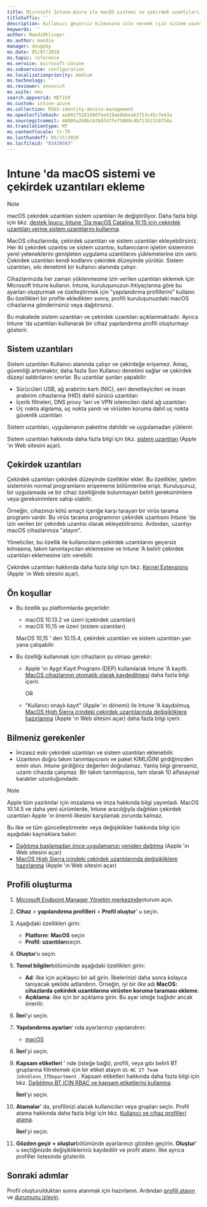 ```yaml
---
title: Microsoft Intune-Azure ile macOS sistemi ve çekirdek uzantıları oluşturma | Microsoft Docs
titleSuffix: ''
description: Kullanıcı geçersiz kılmasına izin vermek için sistem uzantıları veya çekirdek uzantıları yapılandıran bir macOS cihaz profili ekleyin veya oluşturun, takım tanımlayıcısı ekler ve Microsoft Intune bir paket ve takım tanımlayıcısı ekler.
keywords: ''
author: MandiOhlinger
ms.author: mandia
manager: dougeby
ms.date: 05/07/2020
ms.topic: reference
ms.service: microsoft-intune
ms.subservice: configuration
ms.localizationpriority: medium
ms.technology: ''
ms.reviewer: annovich
ms.suite: ems
search.appverid: MET150
ms.custom: intune-azure
ms.collection: M365-identity-device-management
ms.openlocfilehash: ea801f528199dfee419ae8bbea63f53c45c7e43a
ms.sourcegitcommit: 48005a260bcb2b97d7fe75809c4bf1552318f50a
ms.translationtype: MT
ms.contentlocale: tr-TR
ms.lasthandoff: 05/15/2020
ms.locfileid: "83429593"
---
```

# <a name="add-macos-system-and-kernel-extensions-in-intune"></a>Intune 'da macOS sistemi ve çekirdek uzantıları ekleme

> [!NOTE]
> macOS çekirdek uzantıları sistem uzantıları ile değiştiriliyor. Daha fazla bilgi için bkz. [destek İpucu: Intune 'Da macOS Catalina 10,15 için çekirdek uzantıları yerine sistem uzantılarını kullanma](https://techcommunity.microsoft.com/t5/intune-customer-success/support-tip-using-system-extensions-instead-of-kernel-extensions/ba-p/1191413).

MacOS cihazlarında, çekirdek uzantıları ve sistem uzantıları ekleyebilirsiniz. Her iki çekirdek uzantısı ve sistem uzantısı, kullanıcıların işletim sisteminin yerel yeteneklerini genişleten uygulama uzantılarını yüklemelerine izin verir. Çekirdek uzantıları kendi kodlarını çekirdek düzeyinde yürütür. Sistem uzantıları, sıkı denetimli bir kullanıcı alanında çalışır.

Cihazlarınızda her zaman yüklenmesine izin verilen uzantıları eklemek için Microsoft Intune kullanın. Intune, kuruluşunuzun ihtiyaçlarına göre bu ayarları oluşturmak ve özelleştirmek için "yapılandırma profillerini" kullanır. Bu özellikleri bir profile ekledikten sonra, profili kuruluşunuzdaki macOS cihazlarına gönderirsiniz veya dağıtırsınız.

Bu makalede sistem uzantıları ve çekirdek uzantıları açıklanmaktadır. Ayrıca Intune 'da uzantıları kullanarak bir cihaz yapılandırma profili oluşturmayı gösterir.

## <a name="system-extensions"></a>Sistem uzantıları

Sistem uzantıları Kullanıcı alanında çalışır ve çekirdeğe erişemez. Amaç, güvenliği artırmaktır, daha fazla Son Kullanıcı denetimi sağlar ve çekirdek düzeyi saldırılarını sınırlar. Bu uzantılar şunları yapabilir:

- Sürücüleri USB, ağ arabirim kartı (NIC), seri denetleyicileri ve insan arabirim cihazlarına (HID) dahil sürücü uzantıları
- İçerik filtreleri, DNS proxy 'leri ve VPN istemcileri dahil ağ uzantıları
- Uç nokta algılama, uç nokta yanıtı ve virüsten koruma dahil uç nokta güvenlik uzantıları

Sistem uzantıları, uygulamanın paketine dahildir ve uygulamadan yüklenir.

Sistem uzantıları hakkında daha fazla bilgi için bkz. [sistem uzantıları](https://developer.apple.com/documentation/systemextensions) (Apple 'ın Web sitesini açar).

## <a name="kernel-extensions"></a>Çekirdek uzantıları

Çekirdek uzantıları çekirdek düzeyinde özellikler ekler. Bu özellikler, işletim sisteminin normal programların erişememe bölümlerine erişir. Kuruluşunuz, bir uygulamada ve bir cihaz özelliğinde bulunmayan belirli gereksinimlere veya gereksinimlere sahip olabilir.

Örneğin, cihazınızı kötü amaçlı içeriğe karşı tarayan bir virüs tarama programı vardır. Bu virüs tarama programının çekirdek uzantısını Intune 'da izin verilen bir çekirdek uzantısı olarak ekleyebilirsiniz. Ardından, uzantıyı macOS cihazlarınıza "atayın".

Yöneticiler, bu özellik ile kullanıcıların çekirdek uzantılarını geçersiz kılmasına, takım tanımlayıcıları eklemesine ve Intune 'A belirli çekirdek uzantıları eklemesine izin verebilir.

Çekirdek uzantıları hakkında daha fazla bilgi için bkz. [Kernel Extensions](https://developer.apple.com/library/archive/documentation/Darwin/Conceptual/KernelProgramming/Extend/Extend.html) (Apple 'ın Web sitesini açar).

## <a name="prerequisites"></a>Ön koşullar

- Bu özellik şu platformlarda geçerlidir:

  - macOS 10.13.2 ve üzeri (çekirdek uzantıları)
  - macOS 10,15 ve üzeri (sistem uzantıları)

  MacOS 10,15 ' den 10.15.4, çekirdek uzantıları ve sistem uzantıları yan yana çalışabilir.

- Bu özelliği kullanmak için cihazların şu olması gerekir:

  - Apple 'ın Aygıt Kayıt Programı (DEP) kullanılarak Intune 'A kayıtlı. [MacOS cihazlarının otomatik olarak kaydedilmesi](../enrollment/device-enrollment-program-enroll-macos.md) daha fazla bilgi içerir.

    OR

  - "Kullanıcı onaylı kayıt" (Apple 'ın dönemi) ile Intune 'A kaydolmuş. [MacOS High Sierra içindeki çekirdek uzantılarında değişikliklere hazırlanma](https://support.apple.com/en-us/HT208019) (Apple 'ın Web sitesini açar) daha fazla bilgi içerir.

## <a name="what-you-need-to-know"></a>Bilmeniz gerekenler

- İmzasız eski çekirdek uzantıları ve sistem uzantıları eklenebilir.
- Uzantının doğru takım tanımlayıcısını ve paket KIMLIĞINI girdiğinizden emin olun. Intune girdiğiniz değerleri doğrulamaz. Yanlış bilgi girerseniz, uzantı cihazda çalışmaz. Bir takım tanımlayıcısı, tam olarak 10 alfasayısal karakter uzunluğundadır.

> [!NOTE]
> Apple tüm yazılımlar için imzalama ve imza hakkında bilgi yayımladı. MacOS 10.14.5 ve daha yeni sürümlerde, Intune aracılığıyla dağıtılan çekirdek uzantıları Apple 'ın önemli ilkesini karşılamak zorunda kalmaz.
>
> Bu ilke ve tüm güncelleştirmeler veya değişiklikler hakkında bilgi için aşağıdaki kaynaklara bakın:
>
> - [Dağıtıma başlamadan önce uygulamanızı yeniden dağıtma](https://developer.apple.com/documentation/security/notarizing_your_app_before_distribution) (Apple 'ın Web sitesini açar) 
> - [MacOS High Sierra içindeki çekirdek uzantılarında değişikliklere hazırlanma](https://support.apple.com/en-us/HT208019) (Apple 'ın Web sitesini açar)

## <a name="create-the-profile"></a>Profili oluşturma

1. [Microsoft Endpoint Manager Yönetim merkezinde](https://go.microsoft.com/fwlink/?linkid=2109431)oturum açın.
2. **Cihaz**  >  **yapılandırma profilleri**  >  **Profil oluştur**' u seçin.
3. Aşağıdaki özellikleri girin:

    - **Platform**: **MacOS** seçin
    - **Profil**: **uzantıları**seçin.

4. **Oluştur**’u seçin.
5. **Temel bilgiler**bölümünde aşağıdaki özellikleri girin:

    - **Ad**: ilke için açıklayıcı bir ad girin. İlkelerinizi daha sonra kolayca tanıyacak şekilde adlandırın. Örneğin, iyi bir ilke adı **MacOS: cihazlarda çekirdek uzantılarına virüsten koruma taraması ekleme**.
    - **Açıklama**: ilke için bir açıklama girin. Bu ayar isteğe bağlıdır ancak önerilir.

6. **İleri**’yi seçin.

7. **Yapılandırma ayarları**' nda ayarlarınızı yapılandırın:

    - [macOS](kernel-extensions-settings-macos.md)

8. **İleri**’yi seçin.
9. **Kapsam etiketleri** ' nde (isteğe bağlı), profili, veya gıbı belirli BT gruplarına filtrelemek için bir etiket atayın `US-NC IT Team` `JohnGlenn_ITDepartment` . Kapsam etiketleri hakkında daha fazla bilgi için bkz. [Dağıtılmış BT IÇIN RBAC ve kapsam etiketlerini kullanma](../fundamentals/scope-tags.md).

    **İleri**’yi seçin.

10. **Atamalar**' da, profilinizi alacak kullanıcıları veya grupları seçin. Profil atama hakkında daha fazla bilgi için bkz. [Kullanıcı ve cihaz profilleri atama](device-profile-assign.md).

    **İleri**’yi seçin.

11. **Gözden geçir + oluştur**bölümünde ayarlarınızı gözden geçirin. **Oluştur**' u seçtiğinizde değişiklikleriniz kaydedilir ve profil atanır. İlke ayrıca profiller listesinde gösterilir.

## <a name="next-steps"></a>Sonraki adımlar

Profil oluşturulduktan sonra atanmak için hazırlanın. Ardından [profili atayın](device-profile-assign.md) ve [durumunu izleyin](device-profile-monitor.md).

